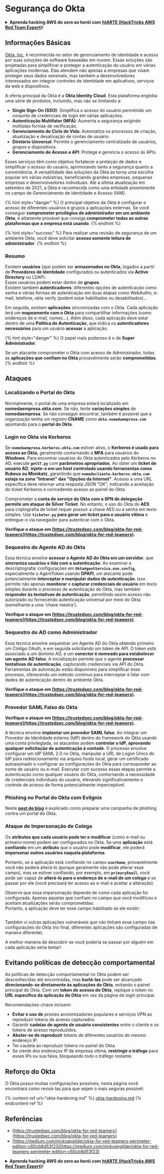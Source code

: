 # Segurança do Okta

<details>

<summary><strong>Aprenda hacking AWS do zero ao herói com</strong> <a href="https://training.hacktricks.xyz/courses/arte"><strong>htARTE (HackTricks AWS Red Team Expert)</strong></a><strong>!</strong></summary>

Outras formas de apoiar o HackTricks:

* Se você deseja ver sua **empresa anunciada no HackTricks** ou **baixar o HackTricks em PDF**, confira os [**PLANOS DE ASSINATURA**](https://github.com/sponsors/carlospolop)!
* Adquira o [**swag oficial PEASS & HackTricks**](https://peass.creator-spring.com)
* Descubra [**A Família PEASS**](https://opensea.io/collection/the-peass-family), nossa coleção exclusiva de [**NFTs**](https://opensea.io/collection/the-peass-family)
* **Junte-se ao** 💬 [**grupo Discord**](https://discord.gg/hRep4RUj7f) ou ao [**grupo telegram**](https://t.me/peass) ou **siga-nos** no **Twitter** 🐦 [**@hacktricks_live**](https://twitter.com/hacktricks_live)**.**
* **Compartilhe seus truques de hacking enviando PRs para os** [**HackTricks**](https://github.com/carlospolop/hacktricks) e [**HackTricks Cloud**](https://github.com/carlospolop/hacktricks-cloud) repositórios do github.

</details>

## Informações Básicas

[Okta, Inc.](https://www.okta.com/) é reconhecida no setor de gerenciamento de identidade e acesso por suas soluções de software baseadas em nuvem. Essas soluções são projetadas para simplificar e proteger a autenticação do usuário em várias aplicações modernas. Elas atendem não apenas a empresas que visam proteger seus dados sensíveis, mas também a desenvolvedores interessados em integrar controles de identidade em aplicativos, serviços da web e dispositivos.

A oferta principal da Okta é a **Okta Identity Cloud**. Esta plataforma engloba uma série de produtos, incluindo, mas não se limitando a:

- **Single Sign-On (SSO)**: Simplifica o acesso do usuário permitindo um conjunto de credenciais de login em várias aplicações.
- **Autenticação Multifator (MFA)**: Aumenta a segurança exigindo múltiplas formas de verificação.
- **Gerenciamento de Ciclo de Vida**: Automatiza os processos de criação, atualização e desativação de contas de usuário.
- **Diretório Universal**: Permite o gerenciamento centralizado de usuários, grupos e dispositivos.
- **Gerenciamento de Acesso a API**: Protege e gerencia o acesso às APIs.

Esses serviços têm como objetivo fortalecer a proteção de dados e simplificar o acesso do usuário, aprimorando tanto a segurança quanto a conveniência. A versatilidade das soluções da Okta as torna uma escolha popular em várias indústrias, beneficiando grandes empresas, pequenas empresas e desenvolvedores individuais. Até a última atualização em setembro de 2021, a Okta é reconhecida como uma entidade proeminente no campo de Gerenciamento de Identidade e Acesso (IAM).

{% hint style="danger" %}
O principal objetivo da Okta é configurar o acesso de diferentes usuários e grupos a aplicações externas. Se você conseguir **comprometer privilégios de administrador em um ambiente Okta**, é altamente provável que consiga **comprometer todas as outras plataformas que a empresa está usando**.
{% endhint %}

{% hint style="success" %}
Para realizar uma revisão de segurança de um ambiente Okta, você deve solicitar **acesso somente leitura de administrador**.
{% endhint %}

### Resumo

Existem **usuários** (que podem ser **armazenados no Okta**, logados a partir de **Provedores de Identidade** configurados ou autenticados via **Active Directory** ou LDAP).\
Esses usuários podem estar dentro de **grupos**.\
Existem também **autenticadores**: diferentes opções de autenticação como senha e várias formas de autenticação em duas etapas como WebAuthn, e-mail, telefone, okta verify (podem estar habilitados ou desabilitados)...

Em seguida, existem **aplicações** sincronizadas com o Okta. Cada aplicação terá um **mapeamento com o Okta** para compartilhar informações (como endereços de e-mail, nomes...). Além disso, cada aplicação deve estar dentro de uma **Política de Autenticação**, que indica os **autenticadores necessários** para um usuário **acessar** a aplicação.

{% hint style="danger" %}
O papel mais poderoso é o de **Super Administrador**.

Se um atacante comprometer o Okta com acesso de Administrador, todas as **aplicações que confiam no Okta** provavelmente serão **comprometidas**.
{% endhint %}

## Ataques

### Localizando o Portal do Okta

Normalmente, o portal de uma empresa estará localizado em **nomedaempresa.okta.com**. Se não, tente **variações simples** de **nomedaempresa**. Se não conseguir encontrar, também é possível que a organização tenha um registro **CNAME** como **`okta.nomedaempresa.com`** apontando para o **portal do Okta**.

### Login no Okta via Kerberos

Se **`nomedaempresa.kerberos.okta.com`** estiver ativo, o **Kerberos é usado para acesso ao Okta**, geralmente contornando a **MFA** para usuários do **Windows**. Para encontrar usuários do Okta autenticados pelo Kerberos no AD, execute **`getST.py`** com **parâmetros apropriados**. Ao obter um **ticket de usuário AD**, **injete-o em um host controlado usando ferramentas como Rubeus ou Mimikatz**, garantindo que **`nomedocliente.kerberos.okta.com` esteja na zona "Intranet" das "Opções da Internet"**. Acesso a uma URL específica deve retornar uma resposta JSON "OK", indicando a aceitação do ticket Kerberos e concedendo acesso ao painel do Okta.

Comprometer a **conta de serviço do Okta com a SPN de delegação permite um ataque de Silver Ticket**. No entanto, o uso do Okta do **AES** para criptografia de ticket requer possuir a chave AES ou a senha em texto simples. Use **`ticketer.py` para gerar um ticket para o usuário vítima** e entregue-o via navegador para autenticar com o Okta.

**Verifique o ataque em [https://trustedsec.com/blog/okta-for-red-teamers](https://trustedsec.com/blog/okta-for-red-teamers).**

### Sequestro do Agente AD do Okta

Essa técnica envolve **acessar o Agente AD do Okta em um servidor**, que **sincroniza usuários e lida com a autenticação**. Ao examinar e descriptografar configurações em **`OktaAgentService.exe.config`**, especialmente o AgentToken usando **DPAPI**, um atacante pode potencialmente **interceptar e manipular dados de autenticação**. Isso permite não apenas **monitorar** e **capturar credenciais de usuário** em texto simples durante o processo de autenticação do Okta, mas também **responder às tentativas de autenticação**, permitindo assim acesso não autorizado ou fornecendo autenticação universal por meio do Okta (semelhante a uma 'chave mestra').

**Verifique o ataque em [https://trustedsec.com/blog/okta-for-red-teamers](https://trustedsec.com/blog/okta-for-red-teamers).**

### Sequestro do AD como Administrador

Essa técnica envolve sequestrar um Agente AD do Okta obtendo primeiro um Código OAuth, e em seguida solicitando um token de API. O token está associado a um domínio AD, e um **conector é nomeado para estabelecer um agente AD falso**. A inicialização permite que o agente **processar tentativas de autenticação**, capturando credenciais via API do Okta. Ferramentas de automação estão disponíveis para simplificar esse processo, oferecendo um método contínuo para interceptar e lidar com dados de autenticação dentro do ambiente Okta.

**Verifique o ataque em [https://trustedsec.com/blog/okta-for-red-teamers](https://trustedsec.com/blog/okta-for-red-teamers).**

### Provedor SAML Falso do Okta

**Verifique o ataque em [https://trustedsec.com/blog/okta-for-red-teamers](https://trustedsec.com/blog/okta-for-red-teamers).**

A técnica envolve **implantar um provedor SAML falso**. Ao integrar um Provedor de Identidade externo (IdP) dentro do framework do Okta usando uma conta privilegiada, os atacantes podem **controlar o IdP, aprovando qualquer solicitação de autenticação à vontade**. O processo envolve configurar um IdP SAML 2.0 no Okta, manipular a URL de Logon Único do IdP para redirecionamento via arquivo hosts local, gerar um certificado autoassinado e configurar as configurações do Okta para corresponder ao nome de usuário ou e-mail. Executar com sucesso essas etapas permite a autenticação como qualquer usuário do Okta, contornando a necessidade de credenciais individuais do usuário, elevando significativamente o controle de acesso de forma potencialmente imperceptível.

### Phishing no Portal do Okta com Evilgnix

Neste [**post de blog**](https://medium.com/nickvangilder/okta-for-red-teamers-perimeter-edition-c60cb8d53f23) é explicado como preparar uma campanha de phishing contra um portal do Okta.

### Ataque de Impersonação de Colega

Os **atributos que cada usuário pode ter e modificar** (como e-mail ou primeiro nome) podem ser configurados no Okta. Se uma **aplicação** está **confiando** em um **atributo** que o usuário pode **modificar**, ele poderá **impersonar outros usuários naquela plataforma**.

Portanto, se a aplicação está confiando no campo **`userName`**, provavelmente você não poderá alterá-lo (porque geralmente não pode alterar esse campo), mas se estiver confiando, por exemplo, em **`primaryEmail`**, você pode ser capaz de **alterá-lo para o endereço de e-mail de um colega** e se passar por ele (você precisará ter acesso ao e-mail e aceitar a alteração).

Observe que essa impersonação depende de como cada aplicação foi configurada. Apenas aquelas que confiam no campo que você modificou e aceitam atualizações serão comprometidas.\
Portanto, a aplicação deve ter esse campo habilitado se ele existir:

<figure><img src="../../.gitbook/assets/image (89).png" alt=""><figcaption></figcaption></figure>

Também vi outras aplicações vulneráveis que não tinham esse campo nas configurações do Okta (no final, diferentes aplicações são configuradas de maneira diferente).

A melhor maneira de descobrir se você poderia se passar por alguém em cada aplicação seria tentar!

## Evitando políticas de detecção comportamental <a href="#id-9fde" id="id-9fde"></a>

As políticas de detecção comportamental no Okta podem ser desconhecidas até encontradas, mas **burlá-las** pode ser alcançado **direcionando-se diretamente às aplicações do Okta**, evitando o painel principal do Okta. Com um **token de acesso do Okta**, replique o token no **URL específico da aplicação do Okta** em vez da página de login principal.

Recomendações-chave incluem:

* **Evitar o uso de** proxies anonimizadores populares e serviços VPN ao reproduzir tokens de acesso capturados.
* Garantir **cadeias de agente de usuário consistentes** entre o cliente e os tokens de acesso reproduzidos.
* **Abster-se de reproduzir** tokens de diferentes usuários do mesmo endereço IP.
* Ter cautela ao reproduzir tokens no painel do Okta.
* Se ciente dos endereços IP da empresa vítima, **restringir o tráfego** para esses IPs ou sua faixa, bloqueando todo o tráfego restante.

## Reforço do Okta

O Okta possui muitas configurações possíveis, nesta página você encontrará como revisá-las para que sejam o mais seguras possível:

{% content-ref url="okta-hardening.md" %}
[okta-hardening.md](okta-hardening.md)
{% endcontent-ref %}

## Referências

* [https://trustedsec.com/blog/okta-for-red-teamers](https://trustedsec.com/blog/okta-for-red-teamers)
* [https://medium.com/nickvangilder/okta-for-red-teamers-perimeter-edition-c60cb8d53f23](https://medium.com/nickvangilder/okta-for-red-teamers-perimeter-edition-c60cb8d53f23)

<details>

<summary><strong>Aprenda hacking AWS do zero ao herói com</strong> <a href="https://training.hacktricks.xyz/courses/arte"><strong>htARTE (HackTricks AWS Red Team Expert)</strong></a><strong>!</strong></summary>

Outras formas de apoiar o HackTricks:

* Se você deseja ver sua **empresa anunciada no HackTricks** ou **baixar o HackTricks em PDF**, confira os [**PLANOS DE ASSINATURA**](https://github.com/sponsors/carlospolop)!
* Adquira o [**swag oficial PEASS & HackTricks**](https://peass.creator-spring.com)
* Descubra [**A Família PEASS**](https://opensea.io/collection/the-peass-family), nossa coleção exclusiva de [**NFTs**](https://opensea.io/collection/the-peass-family)
* **Junte-se ao** 💬 [**grupo Discord**](https://discord.gg/hRep4RUj7f) ou ao [**grupo telegram**](https://t.me/peass) ou **siga-nos** no **Twitter** 🐦 [**@hacktricks_live**](https://twitter.com/hacktricks_live)**.**
* **Compartilhe seus truques de hacking enviando PRs para os** [**HackTricks**](https://github.com/carlospolop/hacktricks) e [**HackTricks Cloud**](https://github.com/carlospolop/hacktricks-cloud) repositórios do github.

</details>
